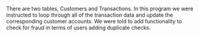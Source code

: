 There are two tables, Customers and Transactions. In this program we were instructed to loop 
through all of the transaction data and update the corresponding customer accounts. We were 
told to add functionality to check for fraud in terms of users adding duplicate checks.